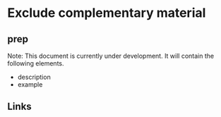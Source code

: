 # Exclude complementary material

## prep

Note: This document is currently under development. It will contain the following elements.

- description
- example

## Links
